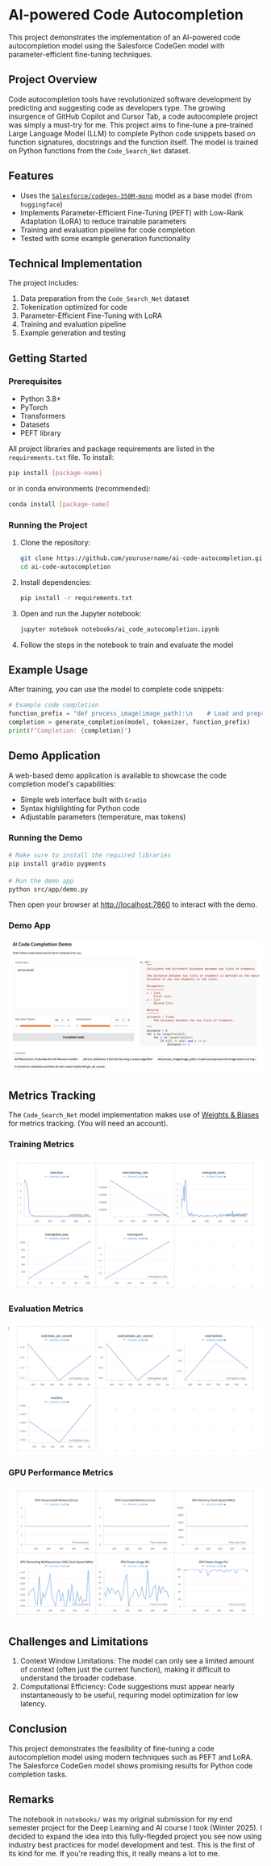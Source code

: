 # AI-powered Code Autocompletion

This project demonstrates the implementation of an AI-powered code autocompletion model using the Salesforce CodeGen model with parameter-efficient fine-tuning techniques.

## Project Overview

Code autocompletion tools have revolutionized software development by predicting and suggesting code as developers type. The growing insurgence of GitHub Copilot and Cursor Tab, a code autocomplete project was simply a must-try for me. This project aims to fine-tune a pre-trained Large Language Model (LLM) to complete Python code snippets based on function signatures, docstrings and the function itself. The model is trained on Python functions from the `Code_Search_Net` dataset.

## Features

- Uses the [`Salesforce/codegen-350M-mono`](https://huggingface.co/Salesforce/codegen-350M-mono) model as a base model (from `huggingface`)
- Implements Parameter-Efficient Fine-Tuning (PEFT) with Low-Rank Adaptation (LoRA) to reduce trainable parameters
- Training and evaluation pipeline for code completion
- Tested with some example generation functionality

## Technical Implementation

The project includes:

1. Data preparation from the `Code_Search_Net` dataset
2. Tokenization optimized for code
3. Parameter-Efficient Fine-Tuning with LoRA
4. Training and evaluation pipeline
5. Example generation and testing

## Getting Started

### Prerequisites

- Python 3.8+
- PyTorch
- Transformers
- Datasets
- PEFT library

All project libraries and package requirements are listed in the `requirements.txt` file. To install:

```bash
pip install [package-name]
```

or in conda environments (recommended):

```bash
conda install [package-name]
```

### Running the Project

1. Clone the repository:

   ```bash
   git clone https://github.com/yourusername/ai-code-autocompletion.git
   cd ai-code-autocompletion
   ```

2. Install dependencies:

   ```bash
   pip install -r requirements.txt
   ```

3. Open and run the Jupyter notebook:

   ```bash
   jupyter notebook notebooks/ai_code_autocompletion.ipynb
   ```

4. Follow the steps in the notebook to train and evaluate the model

## Example Usage

After training, you can use the model to complete code snippets:

```python
# Example code completion
function_prefix = "def process_image(image_path):\n    # Load and preprocess image\n    import numpy as np\n    img = "
completion = generate_completion(model, tokenizer, function_prefix)
print(f"Completion: {completion}")
```

## Demo Application

A web-based demo application is available to showcase the code completion model's capabilities:

- Simple web interface built with `Gradio`
- Syntax highlighting for Python code
- Adjustable parameters (temperature, max tokens)

### Running the Demo

```bash
# Make sure to install the required libraries
pip install gradio pygments

# Run the demo app
python src/app/demo.py
```

Then open your browser at [http://localhost:7860](http://localhost:7860) to interact with the demo.

### Demo App

![Demo Application](assets/images/demo_app.png)

## Metrics Tracking

The `Code_Search_Net` model implementation makes use of [Weights & Biases](https://wandb.ai) for metrics tracking. (You will need an account).

### Training Metrics

![Training Metrics](assets/images/train.png)

### Evaluation Metrics

![Evaluation Metrics](assets/images/eval.png)

### GPU Performance Metrics

![GPU Performance Metrics](assets/images/gpu.png)

## Challenges and Limitations

1. Context Window Limitations: The model can only see a limited amount of context (often just the current function), making it difficult to understand the broader codebase.
2. Computational Efficiency: Code suggestions must appear nearly instantaneously to be useful, requiring model optimization for low latency.

## Conclusion

This project demonstrates the feasibility of fine-tuning a code autocompletion model using modern techniques such as PEFT and LoRA. The Salesforce CodeGen model shows promising results for Python code completion tasks.

## Remarks

The notebook in `notebooks/` was my original submission for my end semester project for the Deep Learning and AI course I took (Winter 2025). I decided to expand the idea into this fully-flegded project you see now using industry best practices for model development and test. This is the first of its kind for me. If you're reading this, it really means a lot to me.
